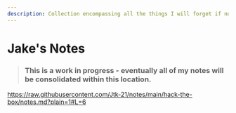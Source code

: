 ```yaml
---
description: Collection encompassing all the things I will forget if not written down...
---
```


# Jake's Notes

> ### This is a work in progress - eventually all of my notes will be consolidated within this location.

https://raw.githubusercontent.com/Jtk-21/notes/main/hack-the-box/notes.md?plain=1#L=6
